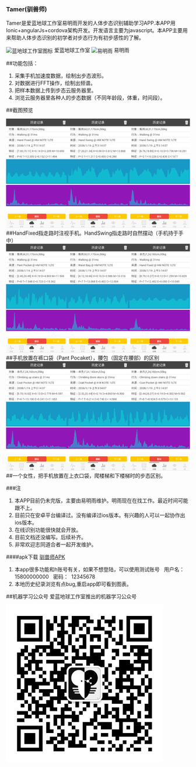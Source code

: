 ### Tamer(驯兽师)
Tamer是爱蓝地球工作室易明雨开发的人体步态识别辅助学习APP.本APP用Ionic+angularJs+cordova架构开发。开发语言主要为javascript。本APP主要用来帮助人体步态识别的初学者对步态行为有初步感性的了解。

<span>
<img src="https://avatars3.githubusercontent.com/u/16535358?v=3&s=466" width = "256" height = "256" alt="蓝地球工作室图标" align=center />
爱蓝地球工作室
</span>
<span>
<img src="https://avatars0.githubusercontent.com/u/2186283?v=3&s=400" width = "256" height = "256" alt="易明雨" align=center />
易明雨
</span>

##功能包括：
1.  采集手机加速度数据，绘制出步态波形。
2.  对数据进行FFT操作，绘制出频谱。
3.  把样本数据上传到步态云服务器里。
4.  浏览云服务器里各种人的步态数据（不同年龄段，体重，时间段）。


##截图预览

<img src="https://github.com/lovearthhome/tamer/blob/master/screenshot/%E5%9B%BE%E7%89%871.png?raw=true" />
##HandFixed指走路时注视手机。HandSwing指走路时自然摆动（手机持于手中）

<img src="https://github.com/lovearthhome/tamer/blob/master/screenshot/%E5%9B%BE%E7%89%872.png?raw=true" />
##手机放置在裤口袋（Pant Pocaket），腰包（固定在腰部）的区别

<img src="https://github.com/lovearthhome/tamer/blob/master/screenshot/%E5%9B%BE%E7%89%873.png?raw=true" />
##一个女性，把手机放置在上衣口袋，爬楼梯和下楼梯时的步态区别。

###注
1.  本APP目前仍未完版，主要由易明雨维护。明雨现在在找工作。最近时间可能跟不上。
2.  目前只在安卓平台编译过。没有编译过ios版本。有兴趣的人可以一起协作出ios版本。
3.  在线识别功能很快就会开放。
4.  目前文档还没编写。后续补齐。
5.  非常欢迎志同道合者一起开发维护。

####apk下载 [驯兽师APK](https://github.com/lovearthhome/tamer/blob/master/tamer.apk)
1.  本app很多功能和h账号有关，如果不想登陆，可以使用测试账号
    用户名：15800000000
    密码：  12345678
2.  本地历史纪录浏览有点bug,重启app即可看到图表。


##机器学习公众号
爱蓝地球工作室推出的机器学习公众号

<img src="https://github.com/lovearthhome/tamer/blob/master/screenshot/logo.jpg" />




